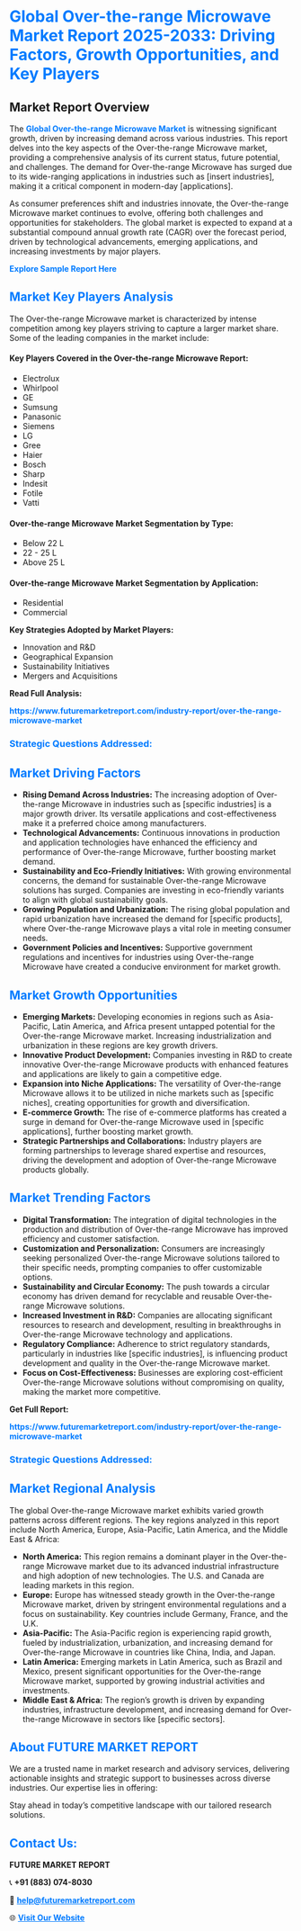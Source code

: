 <h1 style="color: #007BFF;">Global Over-the-range Microwave Market Report 2025-2033: Driving Factors, Growth Opportunities, and Key Players</h1>

<section id="overview">
<h2>Market Report Overview</h2>
<p>The <a href="https://www.futuremarketreport.com/industry-report/over-the-range-microwave-market" style="color: #007BFF; text-decoration: none;"><strong>Global Over-the-range Microwave Market</strong></a> is witnessing significant growth, driven by increasing demand across various industries. This report delves into the key aspects of the Over-the-range Microwave market, providing a comprehensive analysis of its current status, future potential, and challenges. The demand for Over-the-range Microwave has surged due to its wide-ranging applications in industries such as [insert industries], making it a critical component in modern-day [applications].</p>
<p>As consumer preferences shift and industries innovate, the Over-the-range Microwave market continues to evolve, offering both challenges and opportunities for stakeholders. The global market is expected to expand at a substantial compound annual growth rate (CAGR) over the forecast period, driven by technological advancements, emerging applications, and increasing investments by major players.</p>
</section>

<section id="overview">
<p><a href="https://www.futuremarketreport.com/request-sample/reportId=40507" style="color: #007BFF; text-decoration: none;"><strong>Explore Sample Report Here</strong></a></p>
</section>

<section id="key-players">
<h2 style="color: #007BFF;">Market Key Players Analysis</h2>
<p>The Over-the-range Microwave market is characterized by intense competition among key players striving to capture a larger market share. Some of the leading companies in the market include:</p>
<h4>Key Players Covered in the Over-the-range Microwave Report:</h4>
<ul><li>Electrolux</li><li>Whirlpool</li><li>GE</li><li>Sumsung</li><li>Panasonic</li><li>Siemens</li><li>LG</li><li>Gree</li><li>Haier</li><li>Bosch</li><li>Sharp</li><li>Indesit</li><li>Fotile</li><li>Vatti</li></ul>
<h4>Over-the-range Microwave Market Segmentation by Type:</h4>
<ul><li>Below 22 L</li><li>22 - 25 L</li><li>Above 25 L</li></ul>

<h4>Over-the-range Microwave Market Segmentation by Application:</h4>
<ul><li>Residential</li><li>Commercial</li></ul>
<p><strong>Key Strategies Adopted by Market Players:</strong></p>
<ul>
<li>Innovation and R&D</li>
<li>Geographical Expansion</li>
<li>Sustainability Initiatives</li>
<li>Mergers and Acquisitions</li>
</ul>
</section>

<section>
<p><strong>Read Full Analysis: </strong></p><a href="https://www.futuremarketreport.com/industry-report/over-the-range-microwave-market" style="color: #007BFF; text-decoration: none;"><strong>https://www.futuremarketreport.com/industry-report/over-the-range-microwave-market</strong></a>
<h3 style="color: #007BFF;">Strategic Questions Addressed:</h3>
</section>

<section id="driving-factors">
<h2 style="color: #007BFF;">Market Driving Factors</h2>
<ul>
<li><strong>Rising Demand Across Industries:</strong> The increasing adoption of Over-the-range Microwave in industries such as [specific industries] is a major growth driver. Its versatile applications and cost-effectiveness make it a preferred choice among manufacturers.</li>
<li><strong>Technological Advancements:</strong> Continuous innovations in production and application technologies have enhanced the efficiency and performance of Over-the-range Microwave, further boosting market demand.</li>
<li><strong>Sustainability and Eco-Friendly Initiatives:</strong> With growing environmental concerns, the demand for sustainable Over-the-range Microwave solutions has surged. Companies are investing in eco-friendly variants to align with global sustainability goals.</li>
<li><strong>Growing Population and Urbanization:</strong> The rising global population and rapid urbanization have increased the demand for [specific products], where Over-the-range Microwave plays a vital role in meeting consumer needs.</li>
<li><strong>Government Policies and Incentives:</strong> Supportive government regulations and incentives for industries using Over-the-range Microwave have created a conducive environment for market growth.</li>
</ul>
</section>

<section id="growth-opportunities">
<h2 style="color: #007BFF;">Market Growth Opportunities</h2>
<ul>
<li><strong>Emerging Markets:</strong> Developing economies in regions such as Asia-Pacific, Latin America, and Africa present untapped potential for the Over-the-range Microwave market. Increasing industrialization and urbanization in these regions are key growth drivers.</li>
<li><strong>Innovative Product Development:</strong> Companies investing in R&D to create innovative Over-the-range Microwave products with enhanced features and applications are likely to gain a competitive edge.</li>
<li><strong>Expansion into Niche Applications:</strong> The versatility of Over-the-range Microwave allows it to be utilized in niche markets such as [specific niches], creating opportunities for growth and diversification.</li>
<li><strong>E-commerce Growth:</strong> The rise of e-commerce platforms has created a surge in demand for Over-the-range Microwave used in [specific applications], further boosting market growth.</li>
<li><strong>Strategic Partnerships and Collaborations:</strong> Industry players are forming partnerships to leverage shared expertise and resources, driving the development and adoption of Over-the-range Microwave products globally.</li>
</ul>
</section>

<section id="trending-factors">
<h2 style="color: #007BFF;">Market Trending Factors</h2>
<ul>
<li><strong>Digital Transformation:</strong> The integration of digital technologies in the production and distribution of Over-the-range Microwave has improved efficiency and customer satisfaction.</li>
<li><strong>Customization and Personalization:</strong> Consumers are increasingly seeking personalized Over-the-range Microwave solutions tailored to their specific needs, prompting companies to offer customizable options.</li>
<li><strong>Sustainability and Circular Economy:</strong> The push towards a circular economy has driven demand for recyclable and reusable Over-the-range Microwave solutions.</li>
<li><strong>Increased Investment in R&D:</strong> Companies are allocating significant resources to research and development, resulting in breakthroughs in Over-the-range Microwave technology and applications.</li>
<li><strong>Regulatory Compliance:</strong> Adherence to strict regulatory standards, particularly in industries like [specific industries], is influencing product development and quality in the Over-the-range Microwave market.</li>
<li><strong>Focus on Cost-Effectiveness:</strong> Businesses are exploring cost-efficient Over-the-range Microwave solutions without compromising on quality, making the market more competitive.</li>
</ul>
</section>

<section>
<p><strong>Get Full Report: </strong></p><a href="https://www.futuremarketreport.com/industry-report/over-the-range-microwave-market" style="color: #007BFF; text-decoration: none;"><strong>https://www.futuremarketreport.com/industry-report/over-the-range-microwave-market</strong></a>
<h3 style="color: #007BFF;">Strategic Questions Addressed:</h3>
</section>


<section id="regional-analysis">
<h2 style="color: #007BFF;">Market Regional Analysis</h2>
<p>The global Over-the-range Microwave market exhibits varied growth patterns across different regions. The key regions analyzed in this report include North America, Europe, Asia-Pacific, Latin America, and the Middle East & Africa:</p>
<ul>
<li><strong>North America:</strong> This region remains a dominant player in the Over-the-range Microwave market due to its advanced industrial infrastructure and high adoption of new technologies. The U.S. and Canada are leading markets in this region.</li>
<li><strong>Europe:</strong> Europe has witnessed steady growth in the Over-the-range Microwave market, driven by stringent environmental regulations and a focus on sustainability. Key countries include Germany, France, and the U.K.</li>
<li><strong>Asia-Pacific:</strong> The Asia-Pacific region is experiencing rapid growth, fueled by industrialization, urbanization, and increasing demand for Over-the-range Microwave in countries like China, India, and Japan.</li>
<li><strong>Latin America:</strong> Emerging markets in Latin America, such as Brazil and Mexico, present significant opportunities for the Over-the-range Microwave market, supported by growing industrial activities and investments.</li>
<li><strong>Middle East & Africa:</strong> The region’s growth is driven by expanding industries, infrastructure development, and increasing demand for Over-the-range Microwave in sectors like [specific sectors].</li>
</ul>
</section>

<footer>
<h2 style="color: #007BFF;">About FUTURE MARKET REPORT</h2>
<p>We are a trusted name in market research and advisory services, delivering actionable insights and strategic support to businesses across diverse industries. Our expertise lies in offering:</p>

<p>Stay ahead in today’s competitive landscape with our tailored research solutions.</p>

<h2 style="color: #007BFF;">Contact Us:</h2>
<p><strong>FUTURE MARKET REPORT</strong></p>
<p>📞 <strong>+91 (883) 074-8030</strong></p>
<p>📧 <strong><a href="mailto:help@futuremarketreport.com" style="color: #007BFF;">help@futuremarketreport.com</a></strong></p>
<p>🌐 <strong><a href="https://www.futuremarketreport.com/" style="color: #007BFF;">Visit Our Website</a></strong></p>
</footer>